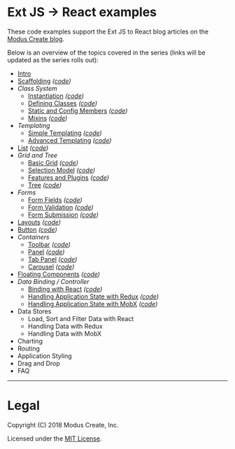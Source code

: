 # Ext JS -> React examples

These code examples support the Ext JS to React blog articles on the [Modus Create blog](https://moduscreate.com/blog/extjs_to_react_migration_to_open_source/). 

Below is an overview of the topics covered in the series (links will be updated as the series rolls out):

 - [Intro](https://moduscreate.com/blog/extjs_to_react_migration_to_open_source/)
 - [Scaffolding](https://moduscreate.com/blog/ext-js-to-react-scaffolding/) *([code](./01-scaffolding))*
 - *Class System*
   - [Instantiation](https://moduscreate.com/blog/extjs-react-class-instantiation-code-style/) *([code](./02-instantiation))*
   - [Defining Classes](https://moduscreate.com/blog/ext-js-react-defining-classes/) *([code](./03-defining-classes))*
   - [Static and Config Members](https://moduscreate.com/blog/ext-js-react-static-config-members/) *([code](./04-static-and-config-members))*
   - [Mixins](https://moduscreate.com/blog/ext-js-react-mixins/) *([code](./05-mixins))*
 - *Templating*
   - [Simple Templating](https://moduscreate.com/blog/ext-js-react-simple-templating/) *([code](./06-templating))*
   - [Advanced Templating](https://moduscreate.com/blog/ext-js-react-advanced-templating/) *([code](./06-templating))*
 - [List](https://moduscreate.com/blog/ext-js-react-list/) *([code](./07-list))*
 - *Grid and Tree*
   - [Basic Grid](https://moduscreate.com/blog/ext-js-react-basic-grid/) *([code](./08-basic-grid))*
   - [Selection Model](https://moduscreate.com/blog/ext-js-react-selection-model/) *([code](./09-selection-model))*
   - [Features and Plugins](https://moduscreate.com/blog/ext-js-react-features-plugins/) *([code](./10-grid-features))*
   - [Tree](https://moduscreate.com/blog/ext-js-react-tree/) *([code](./11-tree))*
 - *Forms*
   - [Form Fields](https://moduscreate.com/blog/ext-js-react-form-fields/) *([code](./12-form-fields))*
   - [Form Validation](https://moduscreate.com/blog/ext-js-react-form-validations/) *([code](./13-form-validation))*
   - [Form Submission](https://moduscreate.com/blog/ext-js-react-form-submission/) *([code](./14-form-submission))*
 - [Layouts](https://moduscreate.com/blog/ext-js-react-layouts/) *([code](./15-layouts))*
 - [Button](https://moduscreate.com/blog/ext-js-react-button/) *([code](./16-buttons))*
 - *Containers*
   - [Toolbar](https://moduscreate.com/blog/ext-js-react-toolbar/) *([code](./17-toolbar))*
   - [Panel](https://moduscreate.com/blog/ext-js-to-react-panel/) *([code](./18-panel))*
   - [Tab Panel](https://moduscreate.com/blog/ext-js-to-react-tab-panel/) *([code](./19-tabpanel))*
   - [Carousel](https://moduscreate.com/blog/ext-js-to-react-carousel/) *([code](./20-carousel))*
 - [Floating Components](https://moduscreate.com/blog/ext-js-to-react-floating-components/) *([code](./21-floating-components))*
 - *Data Binding / Controller*
   - [Binding with React](https://moduscreate.com/blog/ext-js-to-react-binding-with-react/) *([code](./22-react-binding))*
   - [Handling Application State with Redux](https://moduscreate.com/blog/ext-js-to-react-handling-application-state-with-redux/) *([code](./23-redux-state))*
   - [Handling Application State with MobX](https://moduscreate.com/blog/ext-js-to-react-handling-application-state-with-mobx/) *([code](./24-mobx-state))*
 - Data Stores
   - Load, Sort and Filter Data with React
   - Handling Data with Redux
   - Handling Data with MobX
 - Charting
 - Routing
 - Application Styling
 - Drag and Drop
 - FAQ

---

# Legal 
Copyright (C) 2018 Modus Create, Inc.

Licensed under the [MIT License](LICENSE.md).
